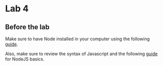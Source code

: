 # Lab 4

## Before the lab

Make sure to have Node installed in your computer using the following [guide](./nvm_setup.md).

Also, make sure to review the syntax of Javascript and the following [guide](./node_101.md) for NodeJS basics.